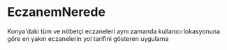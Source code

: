 # EczanemNerede
Konya'daki tüm  ve nöbetçi eczaneleri  aynı zamanda  kullanıcı lokasyonuna göre en yakın eczanelerin yol tarifini gösteren uygulama

